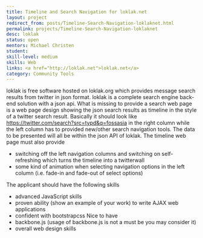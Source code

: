 ```yaml
---
title: Timeline and Search Navigation for loklak.net
layout: project
redirect_from: posts/Timeline-Search-Navigation-loklaknet.html
permalink: projects/Timeline-Search-Navigation-loklaknet
desc: loklak
status: open
mentors: Michael Christen
student: 
skill-level: medium
skills: Web
links: <a href="http://loklak.net">loklak.net</a>
category: Community Tools
---
```


loklak is free software hosted on loklak.org which provides message search results from twitter in json format. loklak is a complete search engine back-end solution with a json api. What is missing to provide a search web page is a web page design showing the json search results as timeline in the style of a twitter search result. Basically it should look like https://twitter.com/search?src=typd&q=fossasia in the right column while the left column has to provided new/other search navigation tools. The data to be presented will all be within the json API of loklak. The timeline web page must also provide
- switching off the left navigation columns and switching on self-refreshing which turns the timeline into a twitterwall
- some kind of animation when selecting navigation options in the left column (i.e. fade-in and fade-out of select options)

The applicant should have the following skills
- advanced JavaScript skills
- proven ability (show an example of your work) to write AJAX web applications
- confident with bootstrapcss
Nice to have
- backbone.js (usage of backbone.js is not a must be you may consider it)
- overall web design skills
